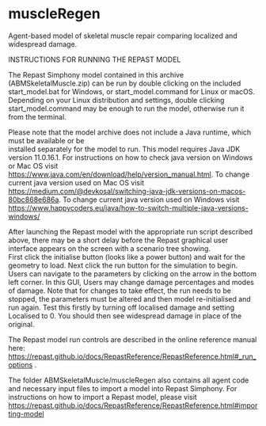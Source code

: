 # muscleRegen
Agent-based model of skeletal muscle repair comparing localized and widespread damage. 


 INSTRUCTIONS FOR RUNNING THE REPAST MODEL
 
The Repast Simphony model contained in this archive (ABMSkeletalMuscle.zip) can be run by double clicking on the
included start_model.bat for Windows, or start_model.command for Linux or macOS. Depending 
on your Linux distribution and settings, double clicking start_model.command may be enough 
to run the model, otherwise run it from the terminal.
 
Please note that the model archive does not include a Java runtime, which must be available or be  
installed separately for the model to run. This model requires Java JDK version 11.0.16.1.
For instructions on how to check java version on Windows or Mac OS visit https://www.java.com/en/download/help/version_manual.html.
To change current java version used on Mac OS visit https://medium.com/@devkosal/switching-java-jdk-versions-on-macos-80bc868e686a.
To change current java version used on Windows visit https://www.happycoders.eu/java/how-to-switch-multiple-java-versions-windows/

After launching the Repast model with the appropriate run script described above, 
there may be a short delay before the Repast graphical user interface appears on the screen with a scenario tree showing.   
First click the initialise button (looks like a power button) and wait for the geometry to load.
Next click the run button for the simulation to begin. 
Users can navigate to the parameters by clicking on the arrow in the bottom left corner. 
In this GUI, Users may change damage percentages and modes of damage. 
Note that for changes to take effect, the run needs to be stopped, the parameters must be altered and then model re-initialised and run again. 
Test this firstly by turning off localised damage and setting Localised to 0. You should then see widespread damage in place of the original.

The Repast model run controls are described in the online reference
manual here: https://repast.github.io/docs/RepastReference/RepastReference.html#_run_options .

The folder ABMSkeletalMuscle/muscleRegen also contains all agent code and necessary input files to import a model into Repast Simphony. 
For instructions on how to import a Repast model, please visit https://repast.github.io/docs/RepastReference/RepastReference.html#importing-model 
